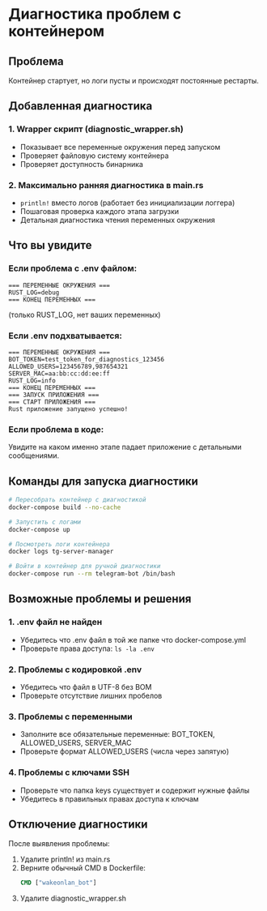 # Диагностика проблем с контейнером

## Проблема
Контейнер стартует, но логи пусты и происходят постоянные рестарты.

## Добавленная диагностика

### 1. Wrapper скрипт (diagnostic_wrapper.sh)
- Показывает все переменные окружения перед запуском
- Проверяет файловую систему контейнера
- Проверяет доступность бинарника

### 2. Максимально ранняя диагностика в main.rs
- `println!` вместо логов (работает без инициализации логгера)
- Пошаговая проверка каждого этапа загрузки
- Детальная диагностика чтения переменных окружения

## Что вы увидите

### Если проблема с .env файлом:
```
=== ПЕРЕМЕННЫЕ ОКРУЖЕНИЯ ===
RUST_LOG=debug
=== КОНЕЦ ПЕРЕМЕННЫХ ===
```
(только RUST_LOG, нет ваших переменных)

### Если .env подхватывается:
```
=== ПЕРЕМЕННЫЕ ОКРУЖЕНИЯ ===
BOT_TOKEN=test_token_for_diagnostics_123456
ALLOWED_USERS=123456789,987654321
SERVER_MAC=aa:bb:cc:dd:ee:ff
RUST_LOG=info
=== КОНЕЦ ПЕРЕМЕННЫХ ===
=== ЗАПУСК ПРИЛОЖЕНИЯ ===
=== СТАРТ ПРИЛОЖЕНИЯ ===
Rust приложение запущено успешно!
```

### Если проблема в коде:
Увидите на каком именно этапе падает приложение с детальными сообщениями.

## Команды для запуска диагностики

```bash
# Пересобрать контейнер с диагностикой
docker-compose build --no-cache

# Запустить с логами
docker-compose up

# Посмотреть логи контейнера
docker logs tg-server-manager

# Войти в контейнер для ручной диагностики
docker-compose run --rm telegram-bot /bin/bash
```

## Возможные проблемы и решения

### 1. .env файл не найден
- Убедитесь что .env файл в той же папке что docker-compose.yml
- Проверьте права доступа: `ls -la .env`

### 2. Проблемы с кодировкой .env
- Убедитесь что файл в UTF-8 без BOM
- Проверьте отсутствие лишних пробелов

### 3. Проблемы с переменными
- Заполните все обязательные переменные: BOT_TOKEN, ALLOWED_USERS, SERVER_MAC
- Проверьте формат ALLOWED_USERS (числа через запятую)

### 4. Проблемы с ключами SSH
- Проверьте что папка keys существует и содержит нужные файлы
- Убедитесь в правильных правах доступа к ключам

## Отключение диагностики

После выявления проблемы:
1. Удалите println! из main.rs  
2. Верните обычный CMD в Dockerfile:
   ```dockerfile
   CMD ["wakeonlan_bot"]
   ```
3. Удалите diagnostic_wrapper.sh